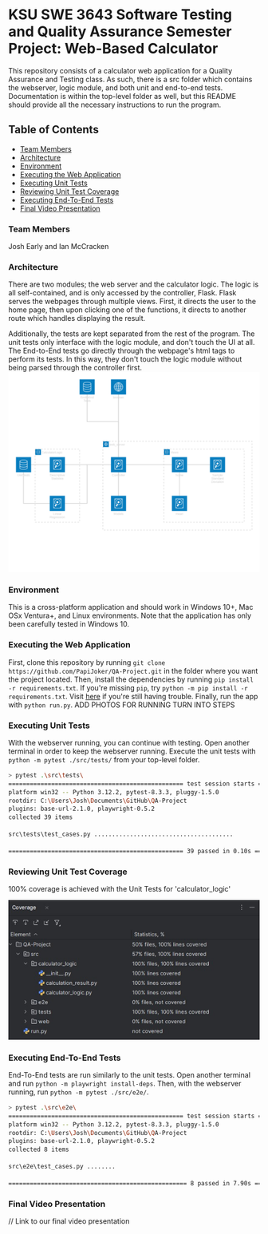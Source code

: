 # KSU SWE 3643 Software Testing and Quality Assurance Semester Project: Web-Based Calculator
This repository consists of a calculator web application for a Quality Assurance and Testing class.
As such, there is a src folder which contains the webserver, logic module, and both unit and end-to-end tests.
Documentation is within the top-level folder as well, but this README should provide all the necessary instructions to run the program.

## Table of Contents

- [Team Members](#team-members)
- [Architecture](#architecture)
- [Environment](#environment)
- [Executing the Web Application](#executing-the-web-application)
- [Executing Unit Tests](#executing-unit-tests)
- [Reviewing Unit Test Coverage](#reviewing-unit-test-coverage)
- [Executing End-To-End Tests](#executing-end-to-end-tests)
- [Final Video Presentation](#final-video-presentation)

### Team Members
Josh Early and Ian McCracken

### Architecture
There are two modules; the web server and the calculator logic.
The logic is all self-contained, and is only accessed by the controller, Flask.
Flask serves the webpages through multiple views.
First, it directs the user to the home page, then upon clicking one of the functions, it directs to another route which handles displaying the result.

Additionally, the tests are kept separated from the rest of the program.
The unit tests only interface with the logic module, and don't touch the UI at all.
The End-to-End tests go directly through the webpage's html tags to perform its tests.
In this way, they don't touch the logic module without being parsed through the controller first.
![QA_Architecture_Diagram.svg](documentation/QA_Architecture_Diagram.svg)

### Environment
This is a cross-platform application and should work in Windows 10+, Mac OSx Ventura+, and Linux environments.
Note that the application has only been carefully tested in Windows 10.

### Executing the Web Application
First, clone this repository by running `git clone https://github.com/PapiJoker/QA-Project.git` in the folder where you want the project located.
Then, install the dependencies by running `pip install -r requirements.txt`.
If you're missing `pip`, try `python -m pip install -r requirements.txt`.
Visit [here](https://packaging.python.org/en/latest/tutorials/installing-packages/) if you're still having trouble.
Finally, run the app with `python run.py`.
ADD PHOTOS FOR RUNNING TURN INTO STEPS
### Executing Unit Tests
With the webserver running, you can continue with testing.
Open another terminal in order to keep the webserver running.
Execute the unit tests with `python -m pytest ./src/tests/` from your top-level folder.

```bash
> pytest .\src\tests\
================================================= test session starts =================================================
platform win32 -- Python 3.12.2, pytest-8.3.3, pluggy-1.5.0
rootdir: C:\Users\Josh\Documents\GitHub\QA-Project
plugins: base-url-2.1.0, playwright-0.5.2
collected 39 items

src\tests\test_cases.py .......................................                                                  [100%]

================================================= 39 passed in 0.10s ==================================================
```

### Reviewing Unit Test Coverage
100% coverage is achieved with the Unit Tests for 'calculator_logic'

![Coverage](documentation/coverage-QA.jpg)

### Executing End-To-End Tests
End-To-End tests are run similarly to the unit tests.
Open another terminal and run `python -m playwright install-deps`.
Then, with the webserver running, run `python -m pytest ./src/e2e/`.

```bash
> pytest .\src\e2e\
================================================= test session starts =================================================
platform win32 -- Python 3.12.2, pytest-8.3.3, pluggy-1.5.0
rootdir: C:\Users\Josh\Documents\GitHub\QA-Project
plugins: base-url-2.1.0, playwright-0.5.2
collected 8 items

src\e2e\test_cases.py ........                                                                                   [100%]

================================================== 8 passed in 7.90s ==================================================
```

### Final Video Presentation
// Link to our final video presentation